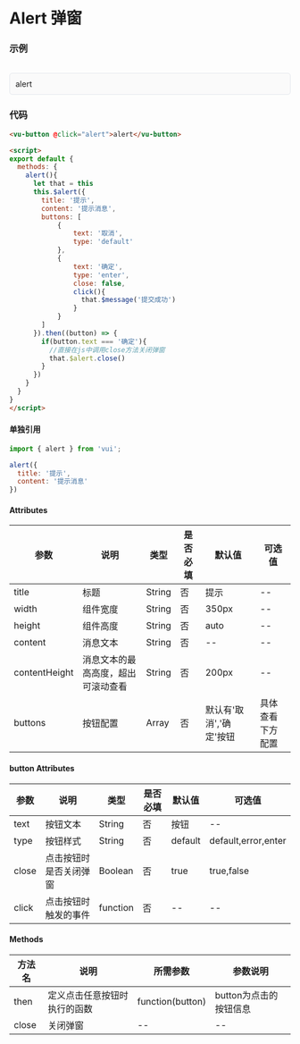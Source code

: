 # Alert 弹窗

### 示例

<br>
<div style="border:1px solid #e4e7ed;border-radius:5px;padding:10px;background-color:#FAFAFA;">
  <vu-button @click="alert">alert</vu-button>
</div>

<script>
import message from '../.vuepress/components/message/index.js'
import Alert from '../.vuepress/components/alert/index.js'
export default {
  methods: {
    alert(){
      Alert({
        title: '提示',
        content: '提示消息',
        buttons: [
            {
                text: '取消',
                type: 'default'
            },
            {
                text: '确定',
                type: 'enter',
                close: false,
                click(){
                  message('提交成功')
                }
            }
        ]
      }).then((button) => {
        if(button.text === '确定'){
          Alert.close()
        }
      })
    }
  }
}
</script>

### 代码
```html
<vu-button @click="alert">alert</vu-button>

<script>
export default {
  methods: {
    alert(){
      let that = this
      this.$alert({
        title: '提示',
        content: '提示消息',
        buttons: [
            {
                text: '取消',
                type: 'default'
            },
            {
                text: '确定',
                type: 'enter',
                close: false,
                click(){
                  that.$message('提交成功')
                }
            }
        ]
      }).then((button) => {
        if(button.text === '确定'){
          //直接在js中调用close方法关闭弹窗
          that.$alert.close()
        }
      })
    }
  }
}
</script>
```

#### 单独引用
```js
import { alert } from 'vui';

alert({
  title: '提示',
  content: '提示消息'
})
```

#### Attributes
| 参数 | 说明 | 类型 | 是否必填 | 默认值 | 可选值 |
| ---  | --- | ---  | ---      | ---   | ---   |
| title | 标题 | String | 否 | 提示 | -- |
| width | 组件宽度 | String | 否 | 350px | -- |
| height | 组件高度 | String | 否 | auto | -- |
| content | 消息文本 | String | 否 | -- | -- |
| contentHeight | 消息文本的最高高度，超出可滚动查看 | String | 否 | 200px | -- |
| buttons | 按钮配置 | Array | 否 | 默认有'取消','确定'按钮 | 具体查看下方配置 |


#### button Attributes
| 参数 | 说明 | 类型 | 是否必填 | 默认值 | 可选值 |
| ---  | --- | ---  | ---      | ---   | ---   |
| text | 按钮文本 | String | 否 | 按钮 | -- |
| type | 按钮样式 | String | 否 | default | default,error,enter |
| close | 点击按钮时是否关闭弹窗 | Boolean | 否 | true | true,false |
| click | 点击按钮时触发的事件 | function | 否 | -- | -- |



#### Methods
| 方法名 | 说明 | 所需参数 | 参数说明 |
|  ---  | ---  | ---  | --- |
| then | 定义点击任意按钮时执行的函数 | function(button)  | button为点击的按钮信息 |
| close | 关闭弹窗 | --  | -- |
